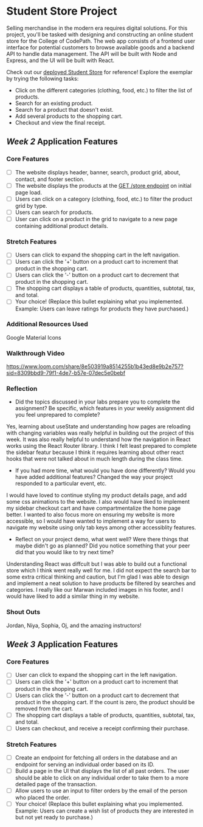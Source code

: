 # Student Store Project

Selling merchandise in the modern era requires digital solutions. For this project, you'll be tasked with designing and constructing an online student store for the College of CodePath. The web app consists of a frontend user interface for potential customers to browse available goods and a backend API to handle data management. The API will be built with Node and Express, and the UI will be built with React.

Check out our [deployed Student Store](https://codepath-student-store-demo.surge.sh/) for reference! Explore the exemplar by trying the following tasks:

- Click on the different categories (clothing, food, etc.) to filter the list of products.
- Search for an existing product.
- Search for a product that doesn't exist.
- Add several products to the shopping cart.
- Checkout and view the final receipt.

## *Week 2* Application Features

### Core Features

- [ ] The website displays header, banner, search, product grid, about, contact, and footer section.
- [ ] The website displays the products at the [GET /store endpoint](https://codepath-store-api.herokuapp.com/store) on initial page load.
- [ ] Users can click on a category (clothing, food, etc.) to filter the product grid by type.
- [ ] Users can search for products.
- [ ] User can click on a product in the grid to navigate to a new page containing additional product details.

### Stretch Features

- [ ] Users can click to expand the shopping cart in the left navigation.
- [ ] Users can click the '+' button on a product cart to increment that product in the shopping cart.
- [ ] Users can click the '-' button on a product cart to decrement that product in the shopping cart.
- [ ] The shopping cart displays a table of products, quantities, subtotal, tax, and total.
- [ ] Your choice! (Replace this bullet explaining what you implemented. Example: Users can leave ratings for products they have purchased.)

### Additional Resources Used
Google Material Icons

### Walkthrough Video

https://www.loom.com/share/8e503919a8514255b1b43ed8e9b2e757?sid=8309bbd9-79f1-4de7-b57e-07dec5e0bebf

### Reflection
- Did the topics discussed in your labs prepare you to complete the assignment? Be specific, which features in your weekly assignment did you feel unprepared to complete?

Yes, learning about useState and understanding how pages are reloading with changing variables was really helpful in building out the project of this week. It was also really helpful to understand how the navigation in React works using the React Router library. I think I felt least prepared to complete the sidebar featur because I think it requires learning about other react hooks that were not talked about in much length during the class time.

- If you had more time, what would you have done differently? Would you have added additional features? Changed the way your project responded to a particular event, etc.

I would have loved to continue styling my product details page, and add some css animations to the website. I also would have liked to implement my sidebar checkout cart and have compartmentalize the home page better. I wanted to also focus more on ensuring my website is more accessible, so I would have wanted to implement a way for users to navigate my website using only tab keys among other accessiblity features. 

- Reflect on your project demo, what went well? Were there things that maybe didn't go as planned? Did you notice something that your peer did that you would like to try next time?

Understanding React was diffcult but I was able to build out a functional store which I think went really well for me. I did not expect the search bar to some extra critical thinking and caution, but I'm glad I was able to design and implement a neat solution to have products be filtered by searches and categories. I really like our Marwan included images in his footer, and I would have liked to add a similar thing in my website.

### Shout Outs
Jordan, Niya, Sophia, Oj, and the amazing instructors!

## *Week 3* Application Features

### Core Features

- [ ] User can click to expand the shopping cart in the left navigation.
- [ ] Users can click the '+' button on a product cart to increment that product in the shopping cart.
- [ ] Users can click the '-' button on a product cart to decrement that product in the shopping cart. If the count is zero, the product should be removed from the cart.
- [ ] The shopping cart displays a table of products, quantities, subtotal, tax, and total.
- [ ] Users can checkout, and receive a receipt confirming their purchase.

### Stretch Features

- [ ] Create an endpoint for fetching all orders in the database and an endpoint for serving an individual order based on its ID.
- [ ] Build a page in the UI that displays the list of all past orders. The user should be able to click on any individual order to take them to a more detailed page of the transaction.
- [ ] Allow users to use an input to filter orders by the email of the person who placed the order.
- [ ] Your choice! (Replace this bullet explaining what you implemented. Example: Users can create a wish list of products they are interested in but not yet ready to purchase.)
